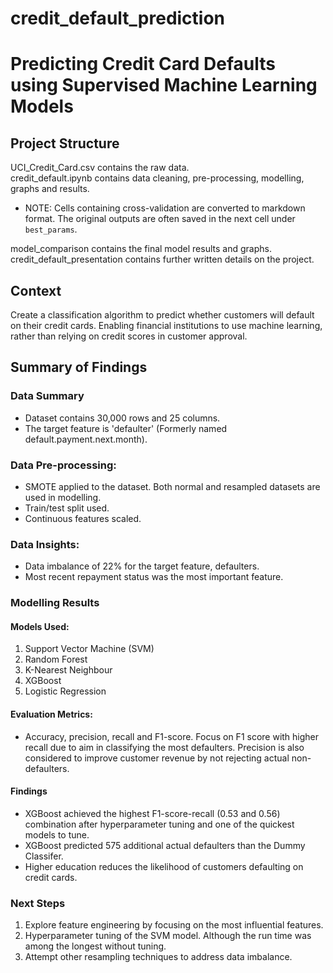 # credit_default_prediction
# Predicting Credit Card Defaults using Supervised Machine Learning Models

## Project Structure
UCI_Credit_Card.csv contains the raw data. <br>
credit_default.ipynb contains data cleaning, pre-processing, modelling, graphs and results. <br>
  - NOTE: Cells containing cross-validation are converted to markdown format. The original outputs are often saved in the next cell under `best_params`. <br>
  
model_comparison contains the final model results and graphs. <br>
credit_default_presentation contains further written details on the project.

## Context
Create a classification algorithm to predict whether customers will default on their credit cards. 
Enabling financial institutions to use machine learning, rather than relying on credit scores in customer approval.

## Summary of Findings

### Data Summary
- Dataset contains 30,000 rows and 25 columns.
- The target feature is 'defaulter' (Formerly named default.payment.next.month).

### Data Pre-processing:
- SMOTE applied to the dataset. Both normal and resampled datasets are used in modelling.
- Train/test split used.
- Continuous features scaled.

### Data Insights:
- Data imbalance of 22% for the target feature, defaulters.
- Most recent repayment status was the most important feature.

### Modelling Results
#### Models Used:
1. Support Vector Machine (SVM)
2. Random Forest
3. K-Nearest Neighbour
4. XGBoost
5. Logistic Regression

#### Evaluation Metrics:
- Accuracy, precision, recall and F1-score. Focus on F1 score with higher recall due to aim in classifying the most defaulters. Precision is also considered to improve customer revenue by not rejecting actual non-defaulters.

#### Findings
- XGBoost achieved the highest F1-score-recall (0.53 and 0.56) combination after hyperparameter tuning and one of the quickest models to tune.
- XGBoost predicted 575 additional actual defaulters than the Dummy Classifer.
- Higher education reduces the likelihood of customers defaulting on credit cards.

### Next Steps
1. Explore feature engineering by focusing on the most influential features.
2. Hyperparameter tuning of the SVM model. Although the run time was among the longest without tuning.
3. Attempt other resampling techniques to address data imbalance.
